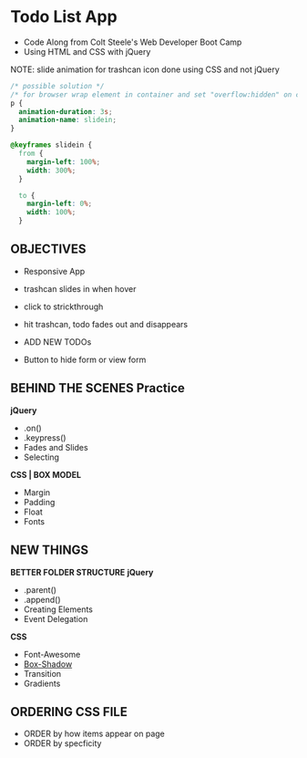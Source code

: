 # Todo List App 

- Code Along from Colt Steele's Web Developer Boot Camp
- Using HTML and CSS with jQuery

NOTE: slide animation for trashcan icon done using CSS and not jQuery
```css
/* possible solution */
/* for browser wrap element in container and set "overflow:hidden" on container */
p {
  animation-duration: 3s;
  animation-name: slidein;
}

@keyframes slidein {
  from {
    margin-left: 100%;
    width: 300%; 
  }

  to {
    margin-left: 0%;
    width: 100%;
  }
```

## OBJECTIVES
- Responsive App
- trashcan slides in when hover
- click to strickthrough
- hit trashcan, todo fades out and disappears

- ADD NEW TODOs
- Button to hide form or view form

## BEHIND THE SCENES Practice
  **jQuery**
  * .on()
  * .keypress()
  * Fades and Slides
  * Selecting
  
  **CSS | BOX MODEL**
  * Margin
  * Padding
  * Float
  * Fonts

## NEW THINGS
  **BETTER FOLDER STRUCTURE**
  **jQuery**
  * .parent()
  * .append()
  * Creating Elements
  * Event Delegation

  **CSS**
  * Font-Awesome
  * [Box-Shadow](https://developer.mozilla.org/en-US/docs/Web/CSS/box-shadow)
  * Transition
  * Gradients

## ORDERING CSS FILE

- ORDER by how items appear on page
- ORDER by specficity
